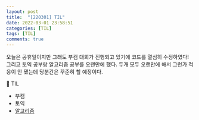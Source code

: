 ```yaml
---
layout: post
title:  "[220301] TIL"
date: 2022-03-01 23:58:51
categories: [TIL]
tags: [TIL]
comments: true
---
```

오늘은 공휴일이지만 그래도 부캠 대회가 진행되고 있기에 코드를 열심히 수정하였다!  
그리고 토익 공부랑 알고리즘 공부를 오랜만에 했다. 두개 모두 오랜만에 해서 그런가 적응이 안 됐는데 당분간은 꾸준히 할 예정이다.

📝 TIL
- 부캠
- 토익
- [알고리즘](https://github.com/ahyeon0508/Algorithm/blob/master/%EB%B0%B1%EC%A4%80/%EA%B7%B8%EB%A6%AC%EB%94%94/%EB%A1%9C%ED%94%84.md)